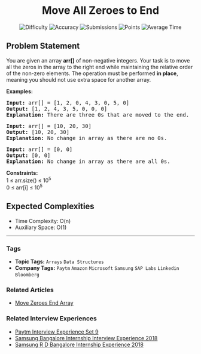 <h1 align="center">Move All Zeroes to End</h1>

<p align="center">
  <img alt="Difficulty" title="Difficulty" src="https://custom-icon-badges.demolab.com/badge/Difficulty: Easy-1F222E?style=for-the-badge&logoColor=white&logo=fire"/>
  <img alt="Accuracy" title="Accuracy" src="https://custom-icon-badges.demolab.com/badge/Accuracy: 45.51%25-1F222E?style=for-the-badge&logoColor=white&logo=target"/>
  <img alt="Submissions" title="Submissions" src="https://custom-icon-badges.demolab.com/badge/Submissions: 357K+-1F222E?style=for-the-badge&logoColor=white&logo=repo"/>
  <img alt="Points" title="Points" src="https://custom-icon-badges.demolab.com/badge/Points: 2-1F222E?style=for-the-badge&logoColor=white&logo=award"/>
  <img alt="Average Time" title="Average Time" src="https://custom-icon-badges.demolab.com/badge/Average%20Time: 15m-1F222E?style=for-the-badge&logoColor=white&logo=clock"/>
</p>

## Problem Statement

You are given an array <b>arr[]</b> of non-negative integers. Your task is to move all the zeros in the array to the right end while maintaining the relative order of the non-zero elements. The operation must be performed <b>in place</b>, meaning you should not use extra space for another array.

<b>Examples:</b>

<pre><b>Input: </b>arr[] = [1, 2, 0, 4, 3, 0, 5, 0]
<b>Output:</b> [1, 2, 4, 3, 5, 0, 0, 0]
<b>Explanation:</b> There are three 0s that are moved to the end.
</pre>

<pre><b>Input: </b>arr[] = [10, 20, 30]
<b>Output:</b> [10, 20, 30]
<b>Explanation:</b> No change in array as there are no 0s.
</pre>

<pre><b>Input: </b>arr[] = [0, 0]
<b>Output:</b> [0, 0]
<b>Explanation:</b> No change in array as there are all 0s.</pre>

<b>Constraints:</b><br>1 ≤ arr.size() ≤ 10<sup>5</sup><br>0 ≤ arr[i] ≤ 10<sup>5</sup>

## Expected Complexities
- Time Complexity: O(n)
- Auxiliary Space: O(1)

<hr>

### Tags
- **Topic Tags:** `Arrays` `Data Structures`
- **Company Tags:** `Paytm` `Amazon` `Microsoft` `Samsung` `SAP Labs` `Linkedin` `Bloomberg`

### Related Articles
- [Move Zeroes End Array](https://www.geeksforgeeks.org/move-zeroes-end-array/)

### Related Interview Experiences
- [Paytm Interview Experience Set 9](https://www.geeksforgeeks.org/paytm-interview-experience-set-9/)
- [Samsung Bangalore Internship Interview Experience 2018](https://www.geeksforgeeks.org/samsung-bangalore-internship-interview-experience-2018/)
- [Samsung R D Bangalore Internship Experience 2018](https://www.geeksforgeeks.org/samsung-r-d-bangalore-internship-experience-2018/)
